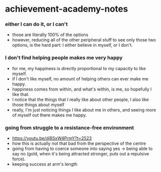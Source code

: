 # achievement-academy-notes

### either I can do it, or I can't
- those are literally 100% of the options
- however, reducing all of the other peripheral stuff to see only those two options, is the hard part: I either believe in myself, or I don't.
### I don't find helping people makes me very happy
- for me, my happiness is directly proportional to my capacity to like myself.
- if I don't like myself, no amount of helping others can ever make me happy.
- happiness comes from within, and what's within, is me, so hopefully I like that.
- I notice that the things that I really like about other people, I also like those things about myself
- really, I'm just noticing things I like about me in others, and seeing more of myself out there makes me happy.
### going from struggle to a resistance-free environment
- https://youtu.be/djBSxW4PrmY?t=2523
- how this is actually not that bad from the perspective of the centre
- going from having to coerce someone into saying yes -> being able to say no (gold, when it's being attracted stronger, puts out a repulsive force).
- keeping success at arm's length
